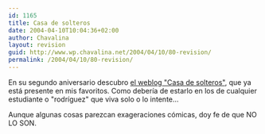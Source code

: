 ```yaml
---
id: 1165
title: Casa de solteros
date: 2004-04-10T10:04:36+02:00
author: Chavalina
layout: revision
guid: http://www.wp.chavalina.net/2004/04/10/80-revision/
permalink: /2004/04/10/80-revision/
---
```

En su segundo aniversario descubro <a href="http://www.juliobonis.com/solteros/" target="_blank">el weblog "Casa de solteros"</a>, que ya está presente en mis favoritos. Como debería de estarlo en los de cualquier estudiante o "rodríguez" que viva solo o lo intente…

Aunque algunas cosas parezcan exageraciones cómicas, doy fe de que NO LO SON.